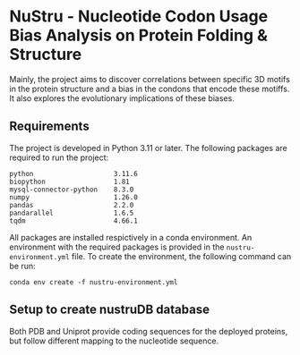 # NuStru - Nucleotide Codon Usage Bias Analysis on Protein Folding & Structure

Mainly, the project aims to discover correlations between specific 3D motifs in the protein structure and a bias in the condons that encode these motiffs. It also explores the evolutionary implications of these biases. 

## Requirements
The project is developed in Python 3.11 or later. The following packages are required to run the project:
```
python                    3.11.6 
biopython                 1.81
mysql-connector-python    8.3.0
numpy                     1.26.0 
pandas                    2.2.0 
pandarallel               1.6.5
tqdm                      4.66.1
```

All packages are installed respictively in a conda environment. An environment with the required packages is provided in the `nustru-environment.yml` file. To create the environment, the following command can be run:
```
conda env create -f nustru-environment.yml
```

## Setup to create nustruDB database
Both PDB and Uniprot provide coding sequences for the deployed proteins, but follow different mapping to the nucleotide sequence.

